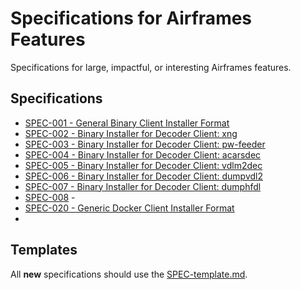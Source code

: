 # Specifications for Airframes Features
Specifications for large, impactful, or interesting Airframes features.

## Specifications

- [SPEC-001 - General Binary Client Installer Format](specs/SPEC-001-General_Binary_Client_Installer_Format.md)
- [SPEC-002 - Binary Installer for Decoder Client: xng](specs/SPEC-002-Binary_Installer_for_Decoder_Client_xng.md)
- [SPEC-003 - Binary Installer for Decoder Client: pw-feeder](specs/SPEC-003-Binary_Installer_for_Decoder_Client_pw-feeder.md)
- [SPEC-004 - Binary Installer for Decoder Client: acarsdec](specs/SPEC-004-Binary_Installer_for_Decoder_Client_acarsdec.md)
- [SPEC-005 - Binary Installer for Decoder Client: vdlm2dec](specs/SPEC-005-Binary_Installer_for_Decoder_Client_vdlm2dec.md)
- [SPEC-006 - Binary Installer for Decoder Client: dumpvdl2](specs/SPEC-006-Binary_Installer_for_Decoder_Client_dumpvdl2.md)
- [SPEC-007 - Binary Installer for Decoder Client: dumphfdl](specs/SPEC-007-Binary_Installer_for_Decoder_Client_dumphfdl.md)
- [SPEC-008](specs/SPEC-008.md) -
- [SPEC-020 - Generic Docker Client Installer Format](specs/SPEC-020-Generic_Docker_Client_Installer_Format.md)
- 

## Templates

All **new** specifications should use the [SPEC-template.md](SPEC-template.md).
